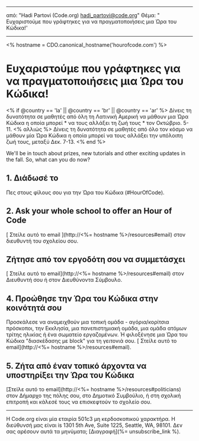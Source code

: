 * * *

από: "Hadi Partovi (Code.org) [&#104;&#x61;&#x64;&#105;&#x5f;&#112;&#x61;&#x72;&#116;&#x6f;&#118;&#x69;&#x40;&#99;&#x6f;&#100;&#x65;&#x2e;&#111;&#x72;&#103;](&#109;&#x61;&#105;&#x6c;&#x74;&#111;&#x3a;&#104;&#x61;&#x64;&#105;&#x5f;&#112;&#x61;&#x72;&#116;&#x6f;&#118;&#x69;&#x40;&#99;&#x6f;&#100;&#x65;&#x2e;&#111;&#x72;&#103;)" Θέμα: " Ευχαριστούμε που γράφτηκες για να πραγματοποιήσεις μια Ώρα του Κώδικα!' 

* * *

<% hostname = CDO.canonical_hostname('hourofcode.com') %>

# Ευχαριστούμε που γράφτηκες για να πραγματοποιήσεις μια Ώρα του Κώδικα!

<% if @country == 'la' || @country == 'br' || @country == 'ar' %> Δίνεις τη δυνατότητα σε μαθητές από όλη τη Λατινική Αμερική να μάθουν μια Ώρα Κώδικα η οποία μπορεί * να τους αλλάξει τη ζωή τους * τον Οκτώβριο. 5-11. <% αλλιώς %> Δίνεις τη δυνατότητα σε μαθητές από όλο τον κόσμο να μάθουν μία Ώρα Κώδικα η οποία μπορεί να τους αλλάξει την υπόλοιπη ζωή τους, μεταξύ Δεκ. 7-13. <% end %>

We'll be in touch about prizes, new tutorials and other exciting updates in the fall. So, what can you do now?

## 1. Διάδωσέ το

Πες στους φίλους σου για την Ώρα του Κώδικα (#HourOfCode).

## 2. Ask your whole school to offer an Hour of Code

[ Στείλε αυτό το email ](http://<%= hostname %>/resources#email) στον διευθυντή του σχολείου σου.

## Ζήτησε από τον εργοδότη σου να συμμετάσχει

[ Στείλε αυτό το email](http://<%= hostname %>/resources#email) στον Διευθυντή σου ή στον Διευθύνοντα Σύμβουλο.

## 4. Προώθησε την Ώρα του Κώδικα στην κοινότητά σου

Προσκάλεσε να αναμειχθούν μια τοπική ομάδα - αγόρια/κορίτσια πρόσκοποι, την Εκκλησία, μια πανεπιστημιακή ομάδα, μια ομάδα ατόμων τρίτης ηλικίας ή ένα σωματείο εργαζομένων. Ή φιλοξένησε μια Ώρα του Κώδικα "διασκέδασης με block" για τη γειτονιά σου. [ Στείλε αυτό το email](http://<%= hostname %>/resources#email).

## 5. Ζήτα από έναν τοπικό άρχοντα να υποστηρίξει την Ώρα του Κώδικα

[Στείλε αυτό το email](http://<%= hostname %>/resources#politicians) στον Δήμαρχο της πόλης σου, στο Δημοτικό Συμβούλιο, ή στη σχολική επιτροπή και κάλεσέ τους να επισκεφτούν το σχολείο σου.

* * *

Η Code.org είναι μία εταιρία 501c3 μη κερδοσκοπικού χαρακτήρα. Η διεύθυνσή μας είναι is 1301 5th Ave, Suite 1225, Seattle, WA, 98101. Δεν σας αρέσουν αυτά τα μηνύματα; [Διαγραφή](%= unsubscribe_link %).